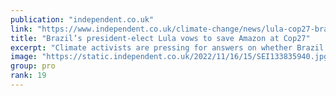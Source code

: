 ```yaml
---
publication: "independent.co.uk"
link: "https://www.independent.co.uk/climate-change/news/lula-cop27-brazil-amazon-oil-b2226404.html"
title: "Brazil’s president-elect Lula vows to save Amazon at Cop27"
excerpt: "Climate activists are pressing for answers on whether Brazil’s new leader will cut booming oil and gas expansion in country"
image: "https://static.independent.co.uk/2022/11/16/15/SEI133835940.jpg?quality=75&width=1200&auto=webp"
group: pro
rank: 19
---
```

